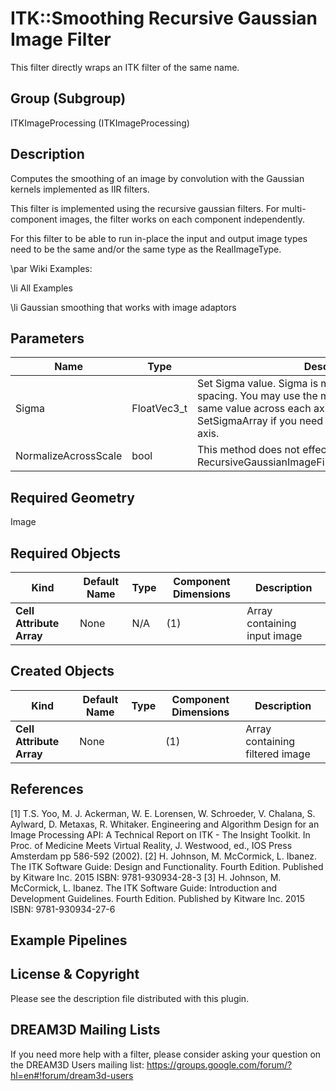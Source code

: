 # ITK::Smoothing Recursive Gaussian Image Filter

This filter directly wraps an ITK filter of the same name.

## Group (Subgroup) ##

ITKImageProcessing (ITKImageProcessing)

## Description ##

Computes the smoothing of an image by convolution with the Gaussian kernels implemented as IIR filters.

This filter is implemented using the recursive gaussian filters. For multi-component images, the filter works on each component independently.

For this filter to be able to run in-place the input and output image types need to be the same and/or the same type as the RealImageType.

\par Wiki Examples:

\li All Examples

\li Gaussian smoothing that works with image adaptors

## Parameters ##

| Name | Type | Description |
|------|------|-------------|
| Sigma | FloatVec3_t| Set Sigma value. Sigma is measured in the units of image spacing. You may use the method SetSigma to set the same value across each axis or use the method SetSigmaArray if you need different values along each axis. |
| NormalizeAcrossScale | bool| This method does not effect the output of this filter. \sa RecursiveGaussianImageFilter::SetNormalizeAcrossScale |


## Required Geometry ##

Image

## Required Objects ##

| Kind | Default Name | Type | Component Dimensions | Description |
|------|--------------|------|----------------------|-------------|
| **Cell Attribute Array** | None | N/A | (1)  | Array containing input image

## Created Objects ##

| Kind | Default Name | Type | Component Dimensions | Description |
|------|--------------|------|----------------------|-------------|
| **Cell Attribute Array** | None |  | (1)  | Array containing filtered image

## References ##

[1] T.S. Yoo, M. J. Ackerman, W. E. Lorensen, W. Schroeder, V. Chalana, S. Aylward, D. Metaxas, R. Whitaker. Engineering and Algorithm Design for an Image Processing API: A Technical Report on ITK - The Insight Toolkit. In Proc. of Medicine Meets Virtual Reality, J. Westwood, ed., IOS Press Amsterdam pp 586-592 (2002). 
[2] H. Johnson, M. McCormick, L. Ibanez. The ITK Software Guide: Design and Functionality. Fourth Edition. Published by Kitware Inc. 2015 ISBN: 9781-930934-28-3
[3] H. Johnson, M. McCormick, L. Ibanez. The ITK Software Guide: Introduction and Development Guidelines. Fourth Edition. Published by Kitware Inc. 2015 ISBN: 9781-930934-27-6

## Example Pipelines ##



## License & Copyright ##

Please see the description file distributed with this plugin.

## DREAM3D Mailing Lists ##

If you need more help with a filter, please consider asking your question on the DREAM3D Users mailing list:
https://groups.google.com/forum/?hl=en#!forum/dream3d-users
